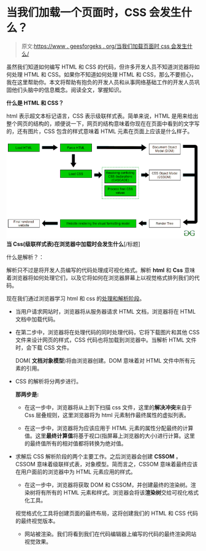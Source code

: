 # 当我们加载一个页面时，CSS 会发生什么？

> 原文:[https://www . geesforgeks . org/当我们加载页面时 css 会发生什么/](https://www.geeksforgeeks.org/what-happens-to-css-when-we-load-a-page/)

虽然我们知道如何编写 HTML 和 CSS 的代码，但许多开发人员不知道浏览器将如何处理 HTML 和 CSS。如果你不知道如何处理 HTML 和 CSS，那么不要担心，我在这里帮助你。本文将帮助有抱负的开发人员和从事网络基础工作的开发人员巩固他们头脑中的信息概念。阅读全文，掌握知识。

**什么是 HTML 和 CSS？**

html 表示超文本标记语言，CSS 表示级联样式表。简单来说，HTML 是用来给出整个网页的结构的，顺便说一下，网页的结构意味着你现在在页面中看到的文字写的，还有图片，CSS 包含的样式意味着 HTML 元素在页面上应该是什么样子。

![](img/b699d20b5a0d9ef637aac72c9b8df575.png)
**当 Css(级联样式表)在浏览器中加载时会发生什么**[/标题]

什么是解析？：

解析只不过是将开发人员编写的代码处理成可视化格式。解析 **html** 和 **Css** 意味着浏览器将如何处理它们，以及它将如何在浏览器屏幕上以视觉格式排列我们的代码。

现在我们通过浏览器学习 html 和 css 的<u>处理和解析阶段</u>。

*   当用户请求网站时，浏览器将从服务器请求 HTML 文档，浏览器将在 HTML 文档中加载代码。

*   在第二步中，浏览器将在处理代码的同时处理代码，它将下载图片和其他 CSS 文件来设计网页的样式，CSS 代码也将加载到浏览器中。当解析 HTML 文件时，会下载 CSS 文件。

    DOM( **文档对象模型**)将由浏览器创建。DOM 意味着对 HTML 文件中所有元素的引用。

*   CSS 的解析将分两步进行。

    **那两步是:**

    *   在这一步中，浏览器将从上到下扫描 css 文件，这里的**解决冲突**来自于 Css 层叠规则，这里浏览器将为 html 元素制作最终属性的虚拟列表。

    *   在这一步中，浏览器将为应该应用于 HTML 元素的属性分配最终的计算值。这里**最终计算值**将基于视口(指屏幕上浏览器的大小)进行计算。这里的最终值所有的相对值都将转换为绝对值。

*   求解后 CSS 解析阶段的两个主要工作。之后浏览器会创建 **CSSOM** 。CSSOM 意味着级联样式表，对象模型。简而言之，CSSOM 意味着最终应该在用户面前的浏览器中为 HTML 元素应用的样式。

    *   在这一步中，浏览器将获取 DOM 和 CSSOM，并创建最终的渲染树。渲染树将有所有的 HTML 元素和样式。浏览器会将该**渲染树**交给可视化格式化工具。

    视觉格式化工具将创建页面的最终布局，这将创建我们的 HTML 和 CSS 代码的最终视觉版本。

    *   网站被渲染。我们将看到我们在代码编辑器上编写的代码的最终渲染网站视觉效果。